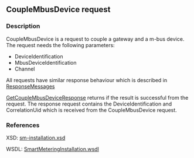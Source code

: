 ## CoupleMbusDevice request

### Description
CoupleMbusDevice is a request to couple a gateway and a m-bus device. The request needs the following parameters:
- DeviceIdentification
- MbusDeviceIdentification
- Channel

All requests have similar response behaviour which is described in [ResponseMessages](ResponseMessages.md)

[GetCoupleMbusDeviceResponse](GetCoupleMbusDeviceResponse.md) returns if the result is successful from the request. The response request contains the DeviceIdentification and CorrelationUid which is received from the CoupleMbusDevice request.

### References

XSD: [sm-installation.xsd](https://github.com/OSGP/Shared/blob/development/osgp-ws-smartmetering/src/main/resources/schemas/SmartMeteringInstallation.xsd)

WSDL: [SmartMeteringInstallation.wsdl](https://github.com/OSGP/Shared/blob/development/osgp-ws-smartmetering/src/main/resources/SmartMeteringInstallation.wsdl)